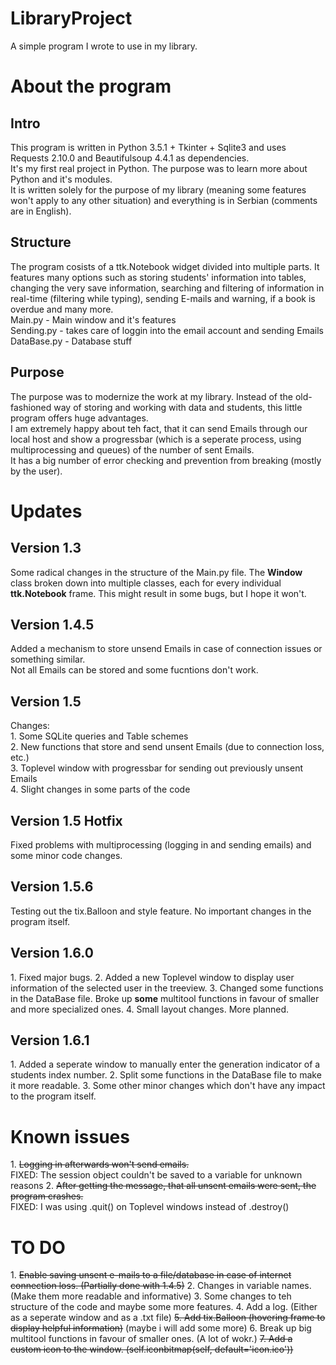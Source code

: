 # LibraryProject
A simple program I wrote to use in my library.

<h1>About the program</h1>
<h2>Intro</h2>
This program is written in Python 3.5.1 + Tkinter + Sqlite3 and uses Requests 2.10.0 and Beautifulsoup 4.4.1 as dependencies.<br>
It's my first real project in Python. The purpose was to learn more about Python and it's modules.<br>
It is written solely for the purpose of my library (meaning some features won't apply to any other situation) 
and everything is in Serbian (comments are in English).

<h2>Structure</h2>
The program cosists of a ttk.Notebook widget divided into multiple parts. It features many options such as storing students' 
information into tables, changing the very save information, searching and filtering of information in real-time (filtering while typing), 
sending E-mails and warning, if a book is overdue and many more.<br>
Main.py - Main window and it's features<br>
Sending.py - takes care of loggin into the email account and sending Emails<br>
DataBase.py - Database stuff

<h2>Purpose</h2>
The purpose was to modernize the work at my library. Instead of the old-fashioned way of storing and working with data and students,
this little program offers huge advantages.<br>
I am extremely happy about teh fact, that it can send Emails through our local host and show a progressbar (which is a seperate process, 
using multiprocessing and queues) of the number of sent Emails.<br>
It has a big number of error checking and prevention from breaking (mostly by the user).

<h1>Updates</h1>

<h2>Version 1.3</h2>
Some radical changes in the structure of the Main.py file. The <b>Window</b> class broken down into multiple classes, each for every individual <b>ttk.Notebook</b> frame. This might result in some bugs, but I hope it won't.

<h2>Version 1.4.5</h2>
Added a mechanism to store unsend Emails in case of connection issues or something similar.<br>
Not all Emails can be stored and some fucntions don't work.

<h2>Version 1.5</h2>
Changes: <br>
1. Some SQLite queries and Table schemes<br>
2. New functions that store and send unsent Emails (due to connection loss, etc.)<br>
3. Toplevel window with progressbar for sending out previously unsent Emails<br>
4. Slight changes in some parts of the code<br>

<h2>Version 1.5 Hotfix</h2>
Fixed problems with multiprocessing (logging in and sending emails) and some minor code changes.

<h2>Version 1.5.6</h2>
Testing out the tix.Balloon and style feature. No important changes in the program itself.

<h2>Version 1.6.0</h2>
1. Fixed major bugs.
2. Added a new Toplevel window to display user information of the selected user in the treeview.
3. Changed some functions in the DataBase file. Broke up <b>some</b> multitool functions in favour of smaller and more specialized ones.
4. Small layout changes. More planned.

<h2>Version 1.6.1</h2>
1. Added a seperate window to manually enter the generation indicator of a students index number.
2. Split some functions in the DataBase file to make it more readable.
3. Some other minor changes which don't have any impact to the program itself.

<h1>Known issues</h1>
1. <strike>Logging in afterwards won't send emails.</strike> <br>FIXED: The session object couldn't be saved to a variable for unknown reasons
2. <strike>After getting the message, that all unsent emails were sent, the program crashes.</strike> <br>FIXED: I was using .quit() on Toplevel windows instead of .destroy()

<h1>TO DO</h1>
1. <strike>Enable saving unsent e-mails to a file/database in case of internet connection loss. (Partially done with 1.4.5)</strike>
2. Changes in variable names. (Make them more readable and informative)
3. Some changes to teh structure of the code and maybe some more features.
4. Add a log. (Either as a seperate window and as a .txt file)
<strike>5. Add tix.Balloon (hovering frame to display helpful information)</strike> (maybe i will add some more)
6. Break up big multitool functions in favour of smaller ones. (A lot of wokr.)
<strike>7. Add a custom icon to the window. (self.iconbitmap(self, default='icon.ico'))</strike>

